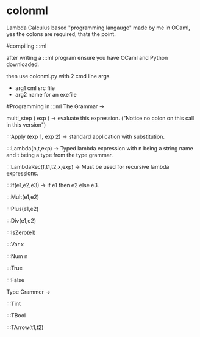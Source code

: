 # colonml
Lambda Calculus based "programming langauge" made by me in OCaml, yes the colons are required, thats the point.

#compiling :::ml

after writing a :::ml program ensure you have OCaml and Python downloaded.

then use colonml.py with 2 cmd line args
  - arg1 cml src file
  - arg2 name for an exefile


#Programming in :::ml
The Grammar ->

multi_step ( exp ) -> evaluate this expression. ("Notice no colon on this call in this version")

:::Apply (exp 1, exp 2) -> standard application with substitution.

:::Lambda(n,t,exp) -> Typed lambda expression with n being a string name and t being a type from the type grammar.

:::LambdaRec(f,t1,t2,x,exp) -> Must be used for recursive lambda expressions.

:::If(e1,e2,e3) -> if e1 then e2 else e3.

:::Mult(e1,e2)

:::Plus(e1,e2)

:::Div(e1,e2)

:::IsZero(e1)

:::Var x

:::Num n

:::True

:::False

Type Grammer ->

:::Tint

:::TBool

:::TArrow(t1,t2)






